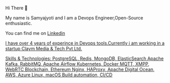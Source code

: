 Hi There 👋

My name is Samyajyoti and I am a Devops Engineer,Open-Source enthusiastic.



You can find me on <a href="https://www.linkedin.com/in/samyajyoti-bordoloi-93513a129/">Linkedin 

I have over 4 years of experince in Devops tools.Currently i am working in a startup Claym Media & Tech Pvt Ltd.

<span class="dot"></span>Skills & Technologies:
  PostgreSQL, Redis, MongoDB, ElasticSearch
Apache Kafka, RabbitMQ, Apache Airflow
Kubernetes, Docker
MQTT, XMPP, WebRTC
Blockchain, Ethereum
Nginx, HAProxy, Apache
Digital Ocean, AWS, Azure
Linux, macOS
Build automation, CI/CD
